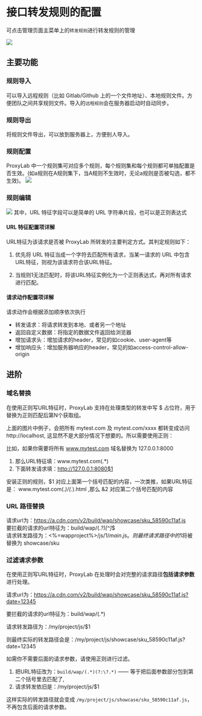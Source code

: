# 接口转发规则的配置

可点击管理页面主菜单上的`转发规则`进行转发规则的管理

<img src="https://img.yzcdn.cn/public_files/2018/03/30/3a7f3c2c682180c496f2e748cf05851e.png" />

## 主要功能

### 规则导入
可以导入远程规则（比如 Gitlab/Github 上的一个文件地址）、本地规则文件。方便团队之间共享规则文件。导入的`远程规则`会在服务器启动时自动同步。

### 规则导出
将规则文件导出，可以放到服务器上，方便别人导入。  

### 规则配置
ProxyLab 中一个规则集可对应多个规则，每个规则集和每个规则都可单独配置是否生效。(如a规则在A规则集下，当A规则不生效时，无论a规则是否被勾选，都不生效)。
<img src="https://img.yzcdn.cn/public_files/2018/03/30/3a7f3c2c682180c496f2e748cf05851e.png" />

### 规则编辑

![](https://img.yzcdn.cn/public_files/2018/03/30/4e6849fa6536d5c067e7dfb8fe732c6b.png)
其中，URL 特征字段可以是简单的 URL 字符串片段，也可以是正则表达式

#### URL 特征配置项详解

URL特征为该请求是否被 ProxyLab 所转发的主要判定方式。其判定规则如下：

1. 优先将 URL 特征当成一个字符去匹配所有请求，当某一请求的 URL 中包含URL特征，则视为该请求符合该URL特征。

2. 当规则1无法匹配时，将该URL特征实例化为一个正则表达式，再对所有请求进行匹配。

#### 请求动作配置项详解

请求动作会根据添加顺序依次执行

* 转发请求：将请求转发到本地、或者另一个地址
* 返回自定义数据：将指定的数据文件返回给浏览器
* 增加请求头：增加请求的header，常见的如cookie、user-agent等
* 增加响应头：增加服务器响应的header，常见的如access-control-allow-origin

## 进阶

### 域名替换
在使用正则写URL特征时，ProxyLab 支持在处理类型的转发中写 $ 占位符，用于替换为正则匹配后第N个获取组。

上面的图片中例子，会把所有 mytest.com 及 mytest.com/xxxx 都转变成访问 http://localhost, 这显然不是大部分情况下想要的。所以需要使用正则：

比如，如果你需要将所有 www.mytest.com 域名替换为 127.0.0.1:8000
1. 那么URL特征填：www\.mytest\.com(.*)
2. 下面转发请求填：http://127.0.0.1:8080$1

安装正则的规则，$1 对应上面第一个括号匹配的内容，一次类推，如果URL特征是： www\.mytest\.com(.*)\/(.*).html ,那么 &2 对应第二个括号匹配的内容

### URL 路径替换

请求url为：https://a.cdn.com/v2/build/wap/showcase/sku_58590c11af.js  
要拦截的请求的url特征为：build/wap/(.*?)_[^_]*$  
请求转发路径为：<%=wapproject%>/js/$1/main.js。  
则最终请求路径中的$1将被替换为 showcase/sku

### 过滤请求参数

在使用正则写URL特征时，ProxyLab 在处理时会对完整的请求路径**包括请求参数**进行处理。

请求url为：https://a.cdn.com/v2/build/wap/showcase/sku_58590c11af.js?date=12345

要拦截的请求的url特征为：build/wap/(.*)

请求转发路径为：/my/project/js/$1

则最终实际的转发路径会是：/my/project/js/showcase/sku_58590c11af.js?date=12345

如需你不需要后面的请求参数，请使用正则进行过滤。

1. 把URL特征改为：`build/wap/(.*)(?:\?.*)` —— 等于把后面参数部分包到第二个括号里去匹配了,
2. 请求转发依旧是：/my/project/js/$1

这样实际的转发路径就会变成 `/my/project/js/showcase/sku_58590c11af.js`，不再包含后面的请求参数。
